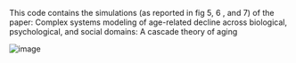 This code contains the simulations (as reported in fig 5, 6 , and 7) of the paper:
Complex systems modeling of age-related decline across biological, psychological, and social domains: A cascade theory of aging

![image](https://github.com/user-attachments/assets/3b963c5d-5eb5-4cd0-827a-908aba8f550c)
